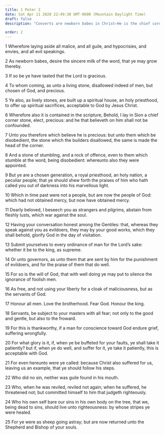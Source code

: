 ```yaml
---
title: 1 Peter 2
date: Sat Apr 11 2020 22:49:30 GMT-0600 (Mountain Daylight Time)
draft: false
description: "Converts are newborn babes in Christ—He is the chief cornerstone—Saints hold a royal priesthood and are a peculiar people—Saints are in subjection to the laws of man."

order: 2
---
```

    
1 Wherefore laying aside all malice, and all guile, and hypocrisies, and envies, and all evil speakings.

2 As newborn babes, desire the sincere milk of the word, that ye may grow thereby.

3 If so be ye have tasted that the Lord is gracious.

4 To whom coming, as unto a living stone, disallowed indeed of men, but chosen of God, and precious.

5 Ye also, as lively stones, are built up a spiritual house, an holy priesthood, to offer up spiritual sacrifices, acceptable to God by Jesus Christ.

6 Wherefore also it is contained in the scripture, Behold, I lay in Sion a chief corner stone, elect, precious: and he that believeth on him shall not be confounded.

7 Unto you therefore which believe he is precious: but unto them which be disobedient, the stone which the builders disallowed, the same is made the head of the corner.

8 And a stone of stumbling, and a rock of offence, even to them which stumble at the word, being disobedient: whereunto also they were appointed.

9 But ye are a chosen generation, a royal priesthood, an holy nation, a peculiar people; that ye should shew forth the praises of him who hath called you out of darkness into his marvellous light.

10 Which in time past were not a people, but are now the people of God: which had not obtained mercy, but now have obtained mercy.

11 Dearly beloved, I beseech you as strangers and pilgrims, abstain from fleshly lusts, which war against the soul.

12 Having your conversation honest among the Gentiles: that, whereas they speak against you as evildoers, they may by your good works, which they shall behold, glorify God in the day of visitation.

13 Submit yourselves to every ordinance of man for the Lord’s sake: whether it be to the king, as supreme.

14 Or unto governors, as unto them that are sent by him for the punishment of evildoers, and for the praise of them that do well.

15 For so is the will of God, that with well doing ye may put to silence the ignorance of foolish men.

16 As free, and not using your liberty for a cloak of maliciousness, but as the servants of God.

17 Honour all men. Love the brotherhood. Fear God. Honour the king.

18 Servants, be subject to your masters with all fear; not only to the good and gentle, but also to the froward.

19 For this is thankworthy, if a man for conscience toward God endure grief, suffering wrongfully.

20 For what glory is it, if, when ye be buffeted for your faults, ye shall take it patiently? but if, when ye do well, and suffer for it, ye take it patiently, this is acceptable with God.

21 For even hereunto were ye called: because Christ also suffered for us, leaving us an example, that ye should follow his steps.

22 Who did no sin, neither was guile found in his mouth.

23 Who, when he was reviled, reviled not again; when he suffered, he threatened not; but committed himself to him that judgeth righteously.

24 Who his own self bare our sins in his own body on the tree, that we, being dead to sins, should live unto righteousness: by whose stripes ye were healed.

25 For ye were as sheep going astray; but are now returned unto the Shepherd and Bishop of your souls.
